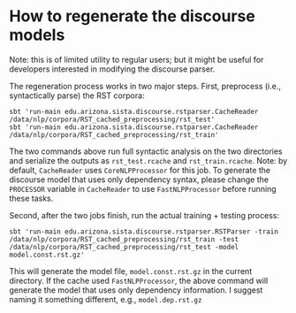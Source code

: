How to regenerate the discourse models
======================================

Note: this is of limited utility to regular users; but it might be useful for developers interested in modifying the discourse parser. 

The regeneration process works in two major steps.
First, preprocess (i.e., syntactically parse) the RST corpora:

    sbt 'run-main edu.arizona.sista.discourse.rstparser.CacheReader /data/nlp/corpora/RST_cached_preprocessing/rst_test'
    sbt 'run-main edu.arizona.sista.discourse.rstparser.CacheReader /data/nlp/corpora/RST_cached_preprocessing/rst_train'

The two commands above run full syntactic analysis on the two directories and serialize the outputs as `rst_test.rcache` and `rst_train.rcache`. Note: by default, `CacheReader` uses `CoreNLPProcessor` for this job. To generate the discourse model that uses only dependency syntax, please change the `PROCESSOR` variable in `CacheReader` to use `FastNLPProcessor` before running these tasks.

Second, after the two jobs finish, run the actual training + testing process:

    sbt 'run-main edu.arizona.sista.discourse.rstparser.RSTParser -train /data/nlp/corpora/RST_cached_preprocessing/rst_train -test /data/nlp/corpora/RST_cached_preprocessing/rst_test -model model.const.rst.gz'

This will generate the model file, `model.const.rst.gz` in the current directory.
If the cache used `FastNLPProcessor`, the above command will generate the model that uses only dependency information. I suggest naming it something different, e.g., `model.dep.rst.gz`


